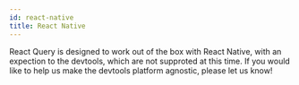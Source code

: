 ```yaml
---
id: react-native
title: React Native
---
```


React Query is designed to work out of the box with React Native, with an expection to the devtools, which are not supproted at this time. If you would like to help us make the devtools platform agnostic, please let us know!
